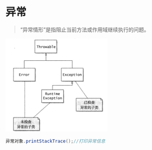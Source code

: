 # 异常

> “异常情形”是指阻止当前方法或作用域继续执行的问题。

![](/assets/exception1.png)

```java
异常对象.printStackTrace();//打印异常信息
```



